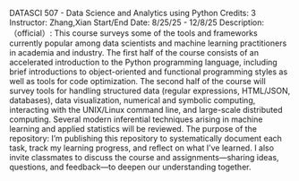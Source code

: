 DATASCI 507 - Data Science and Analytics using Python
Credits: 3
Instructor: Zhang,Xian
Start/End Date: 8/25/25 - 12/8/25
Description:（official）: This course surveys some of the tools and frameworks currently popular among data scientists and machine learning practitioners in academia and industry. The first half of the course consists of an accelerated introduction to the Python programming language, including brief introductions to object-oriented and functional programming styles as well as tools for code optimization. The second half of the course will survey tools for handling structured data (regular expressions, HTML/JSON, databases), data visualization, numerical and symbolic computing, interacting with the UNIX/Linux command line, and large-scale distributed computing. Several modern inferential techniques arising in machine learning and applied statistics will be reviewed.
The purpose of the repository: I’m publishing this repository to systematically document each task, track my learning progress, and reflect on what I’ve learned. I also invite classmates to discuss the course and assignments—sharing ideas, questions, and feedback—to deepen our understanding together.
